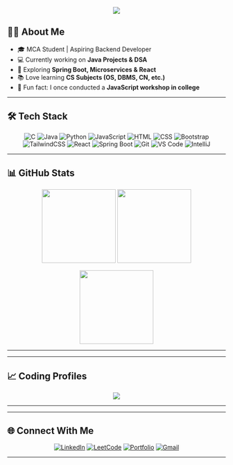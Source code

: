 <!-- Header with Typing Effect -->
<!-- Profile Banner -->
<p align="center">
  <img src="https://capsule-render.vercel.app/api?type=waving&color=0:6A82FB,100:FC5C7D&height=200&section=header&text=Hey%20I'm%20Dikshant%20Chauhan%20👋&fontSize=40&fontColor=fff&animation=fadeIn" />
</p>





## 👨‍🎓 About Me
- 🎓 MCA Student | Aspiring Backend Developer  
- 💻 Currently working on **Java Projects & DSA**  
- 🚀 Exploring **Spring Boot, Microservices & React**  
- 📚 Love learning **CS Subjects (OS, DBMS, CN, etc.)**  
- 🎤 Fun fact: I once conducted a **JavaScript workshop in college**  

---

## 🛠️ Tech Stack

<p align="center">
  <!-- Languages -->
  <img src="https://img.icons8.com/color/48/c-programming.png" title="C"/>
  <img src="https://img.icons8.com/color/48/java-coffee-cup-logo.png" title="Java"/>
  <img src="https://img.icons8.com/color/48/python.png" title="Python"/>
  <img src="https://img.icons8.com/color/48/javascript.png" title="JavaScript"/>
  
  <!-- Frontend -->
  <img src="https://img.icons8.com/color/48/html-5.png" title="HTML"/>
  <img src="https://img.icons8.com/color/48/css3.png" title="CSS"/>
  <img src="https://img.icons8.com/color/48/bootstrap.png" title="Bootstrap"/>
  <img src="https://img.icons8.com/color/48/tailwindcss.png" title="TailwindCSS"/>
  <img src="https://img.icons8.com/color/48/react-native.png" title="React"/>
  
  <!-- Backend -->
  <img src="https://img.icons8.com/color/48/spring-logo.png" title="Spring Boot"/>
  
  <!-- Tools -->
  <img src="https://img.icons8.com/color/48/git.png" title="Git"/>
  <img src="https://img.icons8.com/color/48/visual-studio-code-2019.png" title="VS Code"/>
  <img src="https://img.icons8.com/color/48/intellij-idea.png" title="IntelliJ"/>
</p>

---

## 📊 GitHub Stats
<p align="center">
  <img src="https://github-readme-stats.vercel.app/api?username=DkRajput25&show_icons=true&theme=radical" height="170"/>
  <img src="https://streak-stats.demolab.com/?user=DkRajput25&theme=radical" height="170"/>
</p>
<p align="center">
  <img src="https://github-readme-stats.vercel.app/api/top-langs/?username=DkRajput25&layout=compact&theme=radical" height="170"/>
</p>

---

---

## 📈 Coding Profiles
<p align="center">
  <img src="https://leetcard.jacoblin.cool/D_K_?theme=dark&ext=heatmap&border=0&radius=10&width=500" />
</p>

---


---

## 🌐 Connect With Me
<p align="center">
  <a href="YOUR_LINKEDIN"><img src="https://img.icons8.com/color/48/linkedin.png" title="LinkedIn"/></a>
  <a href="https://leetcode.com/YOUR_LEETCODE_USERNAME/"><img src="https://img.icons8.com/external-tal-revivo-shadow-tal-revivo/48/external-level-up-your-coding-skills-and-quickly-land-a-job-logo-shadow-tal-revivo.png" title="LeetCode"/></a>
  <a href="YOUR_PORTFOLIO"><img src="https://img.icons8.com/external-prettycons-flat-prettycons/48/external-website-multimedia-prettycons-flat-prettycons.png" title="Portfolio"/></a>
  <a href="mailto:YOUR_EMAIL"><img src="https://img.icons8.com/color/48/gmail-new.png" title="Gmail"/></a>
</p>

---

